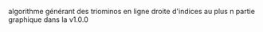 algorithme générant des triominos en ligne droite d'indices au plus n
partie graphique dans la v1.0.0

